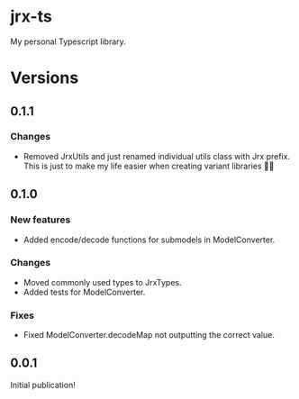 # jrx-ts

My personal Typescript library.

# Versions
## 0.1.1
### Changes
- Removed JrxUtils and just renamed individual utils class with Jrx prefix. This is just to make my life easier when creating variant libraries 🤷‍♂️

## 0.1.0
### New features
- Added encode/decode functions for submodels in ModelConverter.
### Changes
- Moved commonly used types to JrxTypes.
- Added tests for ModelConverter.
### Fixes
- Fixed ModelConverter.decodeMap not outputting the correct value.

## 0.0.1
Initial publication!
